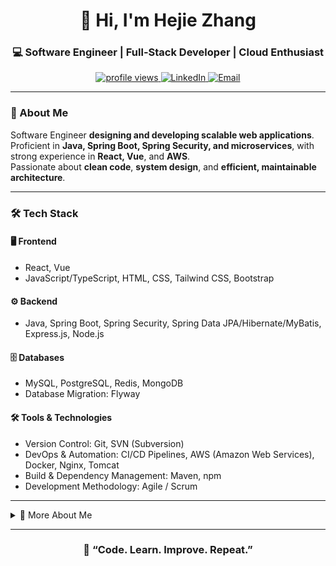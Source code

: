 <!-- PROFILE README START -->

<h1 align="center">👋 Hi, I'm Hejie Zhang</h1>
<h3 align="center">💻 Software Engineer | Full-Stack Developer | Cloud Enthusiast</h3>

<p align="center">
  <a href="https://github.com/hejiezhang">
    <img src="https://komarev.com/ghpvc/?username=hejiezhang&label=Profile%20Views&color=0e75b6&style=flat" alt="profile views"/>
  </a>
  <a href="https://linkedin.com/in/hejie-zhang-150a8b31b">
    <img src="https://img.shields.io/badge/LinkedIn-blue?style=flat&logo=linkedin" alt="LinkedIn"/>
  </a>
  <a href="mailto:hejie.zhang2025@outlook.com">
    <img src="https://img.shields.io/badge/Email-grey?style=flat&logo=gmail" alt="Email"/>
  </a>
</p>

---

### 🧠 About Me
Software Engineer **designing and developing scalable web applications**.  
Proficient in **Java, Spring Boot, Spring Security, and microservices**, with strong experience in **React, Vue**, and **AWS**.  
Passionate about **clean code**, **system design**, and **efficient, maintainable architecture**.

---

### 🛠️ Tech Stack

#### 🖥️ Frontend
- React, Vue
- JavaScript/TypeScript, HTML, CSS, Tailwind CSS, Bootstrap  

#### ⚙️ Backend
- Java, Spring Boot, Spring Security, Spring Data JPA/Hibernate/MyBatis, Express.js, Node.js  

#### 🗄️ Databases
- MySQL, PostgreSQL, Redis, MongoDB
- Database Migration: Flyway 

#### 🛠️ Tools & Technologies
- Version Control: Git, SVN (Subversion)
- DevOps & Automation: CI/CD Pipelines, AWS (Amazon Web Services), Docker, Nginx, Tomcat
- Build & Dependency Management: Maven, npm
- Development Methodology: Agile / Scrum

---

<details>
  <summary>💬 More About Me</summary>
  
  - 🧩 Passionate about **building scalable systems** and **clean architecture**.  
  - 🧠 Constantly learning and exploring **cloud computing** and **distributed systems**.  
  - 🛠️ Enjoy contributing to **open-source projects**.  
  - 🤝 Open to **collaborations** and **tech discussions**.
  
</details>

---

<h3 align="center">🚀 “Code. Learn. Improve. Repeat.”</h3>

<!-- PROFILE README END -->
